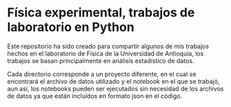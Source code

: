 Física experimental, trabajos de laboratorio en Python
==============================
Este repositorio ha sido creado para compartir algunos de mis trabajos hechos en el laboratorio de Física de la Universidad de Antioquia, los trabajos se basan principalmente en análisis estadístico de datos.

Cada directorio corresponde a un proyecto diferente, en el cual se encontrará el archivo de datos utilizado y el notebook en el que se trabajó, aun así, los notebooks pueden ser ejecutados sin necesidad de los archivos de datos ya que están incluidos en formato json en el código.
